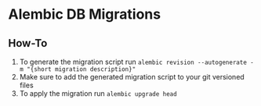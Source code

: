 # Alembic DB Migrations

## How-To

1. To generate the migration script run `alembic revision --autogenerate -m "{short migration description}"`
2. Make sure to add the generated migration script to your git versioned files
3. To apply the migration run `alembic upgrade head`
